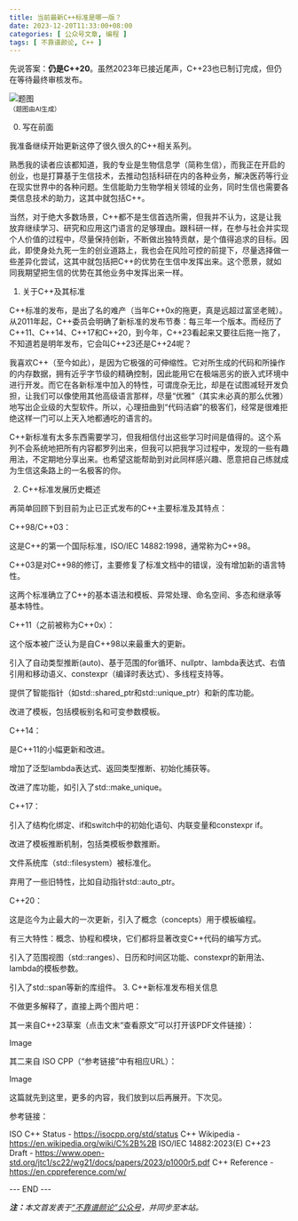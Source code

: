 ```yaml
---
title: 当前最新C++标准是哪一版？
date: 2023-12-20T11:33:00+08:00
categories: [ 公众号文章, 编程 ]
tags: [ 不靠谱颜论, C++ ]
---
```


先说答案：**仍是C++20**。虽然2023年已接近尾声，C++23也已制订完成，但仍在等待最终审核发布。

<div class="p-3 text-center">
  <img class="img-fluid" src="/images/2023/1220/01.png" alt="题图" style="max-width:640px">
  <div><small>（题图由AI生成）</small></div>
</div>

0. 写在前面

我准备继续开始更新这停了很久很久的C++相关系列。

熟悉我的读者应该都知道，我的专业是生物信息学（简称生信），而我正在开启的创业，也是打算基于生信技术，去推动包括科研在内的各种业务，解决医药等行业在现实世界中的各种问题。生信能助力生物学相关领域的业务，同时生信也需要各类信息技术的助力，这其中就包括C++。

当然，对于绝大多数场景，C++都不是生信首选所需，但我并不认为，这是让我放弃继续学习、研究和应用这门语言的足够理由。跟科研一样，在参与社会并实现个人价值的过程中，尽量保持创新，不断做出独特贡献，是个值得追求的目标。因此，即使身处九死一生的创业道路上，我也会在风险可控的前提下，尽量选择做一些差异化尝试，这其中就包括把C++的优势在生信中发挥出来。这个愿景，就如同我期望把生信的优势在其他业务中发挥出来一样。

1. 关于C++及其标准

C++标准的发布，是出了名的难产（当年C++0x的拖更，真是远超过富坚老贼）。从2011年起，C++委员会明确了新标准的发布节奏：每三年一个版本。而经历了C++11、C++14、C++17和C++20，到今年，C++23看起来又要往后拖一拖了，不知道若是明年发布，它会叫C++23还是C++24呢？

我喜欢C++（至今如此），是因为它极强的可伸缩性。它对所生成的代码和所操作的内存数据，拥有近乎字节级的精确控制，因此能用它在极端恶劣的嵌入式环境中进行开发。而它在各新标准中加入的特性，可谓庞杂无比，却是在试图减轻开发负担，让我们可以像使用其他高级语言那样，尽量“优雅”（其实未必真的那么优雅）地写出企业级的大型软件。所以，心理扭曲到“代码洁癖”的极客们，经常是很难拒绝这样一门可以上天入地都通吃的语言的。

C++新标准有太多东西需要学习，但我相信付出这些学习时间是值得的。这个系列不会系统地把所有内容都罗列出来，但我可以把我学习过程中，发现的一些有趣用法，不定期地分享出来。也希望这能帮助到对此同样感兴趣、愿意把自己练就成为生信这条路上的一名极客的你。

2. C++标准发展历史概述

再简单回顾下到目前为止已正式发布的C++主要标准及其特点：

C++98/C++03：

这是C++的第一个国际标准，ISO/IEC 14882:1998，通常称为C++98。

C++03是对C++98的修订，主要修复了标准文档中的错误，没有增加新的语言特性。

这两个标准确立了C++的基本语法和模板、异常处理、命名空间、多态和继承等基本特性。

C++11（之前被称为C++0x）：

这个版本被广泛认为是自C++98以来最重大的更新。

引入了自动类型推断(auto)、基于范围的for循环、nullptr、lambda表达式、右值引用和移动语义、constexpr（编译时表达式）、多线程支持等。

提供了智能指针（如std::shared_ptr和std::unique_ptr）和新的库功能。

改进了模板，包括模板别名和可变参数模板。

C++14：

是C++11的小幅更新和改进。

增加了泛型lambda表达式、返回类型推断、初始化捕获等。

改进了库功能，如引入了std::make_unique。

C++17：

引入了结构化绑定、if和switch中的初始化语句、内联变量和constexpr if。

改进了模板推断机制，包括类模板参数推断。

文件系统库（std::filesystem）被标准化。

弃用了一些旧特性，比如自动指针std::auto_ptr。

C++20：

这是迄今为止最大的一次更新，引入了概念（concepts）用于模板编程。

有三大特性：概念、协程和模块，它们都将显著改变C++代码的编写方式。

引入了范围视图（std::ranges）、日历和时间区功能、constexpr的新用法、lambda的模板参数。

引入了std::span等新的库组件。
3. C++新标准发布相关信息

不做更多解释了，直接上两个图片吧：

其一来自C++23草案（点击文末“查看原文”可以打开该PDF文件链接）：

Image

其二来自 ISO CPP（“参考链接”中有相应URL）：

Image

这篇就先到这里，更多的内容，我们放到以后再展开。下次见。

参考链接：

ISO C++ Status - https://isocpp.org/std/status
C++ Wikipedia - https://en.wikipedia.org/wiki/C%2B%2B
ISO/IEC 14882:2023(E) C++23 Draft - https://www.open-std.org/jtc1/sc22/wg21/docs/papers/2023/p1000r5.pdf
C++ Reference - https://en.cppreference.com/w/

<div class="p-5 text-center">--- END ---</div>

<i><b>注：</b>本文首发表于[“不靠谱颜论”公众号](https://mp.weixin.qq.com/s/90rPClS1qzR8iio14G3yuQ)，并同步至本站。</i>
